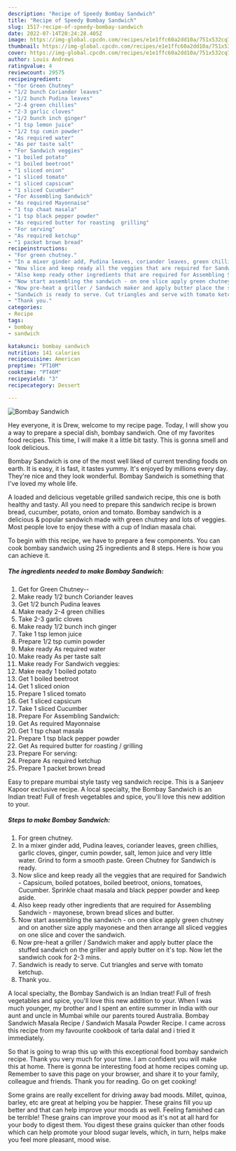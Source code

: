 ```yaml
---
description: "Recipe of Speedy Bombay Sandwich"
title: "Recipe of Speedy Bombay Sandwich"
slug: 1517-recipe-of-speedy-bombay-sandwich
date: 2022-07-14T20:24:28.405Z
image: https://img-global.cpcdn.com/recipes/e1e1ffc60a2dd10a/751x532cq70/bombay-sandwich-recipe-main-photo.jpg
thumbnail: https://img-global.cpcdn.com/recipes/e1e1ffc60a2dd10a/751x532cq70/bombay-sandwich-recipe-main-photo.jpg
cover: https://img-global.cpcdn.com/recipes/e1e1ffc60a2dd10a/751x532cq70/bombay-sandwich-recipe-main-photo.jpg
author: Louis Andrews
ratingvalue: 4
reviewcount: 29575
recipeingredient:
- "for Green Chutney"
- "1/2 bunch Coriander leaves"
- "1/2 bunch Pudina leaves"
- "2-4 green chillies"
- "2-3 garlic cloves"
- "1/2 bunch inch ginger"
- "1 tsp lemon juice"
- "1/2 tsp cumin powder"
- "As required water"
- "As per taste salt"
- "For Sandwich veggies"
- "1 boiled potato"
- "1 boiled beetroot"
- "1 sliced onion"
- "1 sliced tomato"
- "1 sliced capsicum"
- "1 sliced Cucumber"
- "For Assembling Sandwich"
- "As required Mayonnaise"
- "1 tsp chaat masala"
- "1 tsp black pepper powder"
- "As required butter for roasting  grilling"
- "For serving"
- "As required ketchup"
- "1 packet brown bread"
recipeinstructions:
- "For green chutney."
- "In a mixer ginder add, Pudina leaves, coriander leaves, green chillies, garlic cloves, ginger, cumin powder, salt, lemon juice and very little water. Grind to form a smooth paste. Green Chutney for Sandwich is ready."
- "Now slice and keep ready all the veggies that are required for Sandwich - Capsicum, boiled potatoes, boiled beetroot, onions, tomatoes, Cucumber. Sprinkle chaat masala and black pepper powder and keep aside."
- "Also keep ready other ingredients that are required for Assembling Sandwich - mayonese, brown bread slices and butter."
- "Now start assembling the sandwich - on one slice apply green chutney and on another size apply mayonese and then arrange all sliced veggies on one slice and cover the sandwich."
- "Now pre-heat a griller / Sandwich maker and apply butter place the stuffed sandwich on the griller and apply butter on it&#39;s top. Now let the sandwich cook for 2-3 mins."
- "Sandwich is ready to serve. Cut triangles and serve with tomato ketchup."
- "Thank you."
categories:
- Recipe
tags:
- bombay
- sandwich

katakunci: bombay sandwich 
nutrition: 141 calories
recipecuisine: American
preptime: "PT10M"
cooktime: "PT46M"
recipeyield: "3"
recipecategory: Dessert

---
```



![Bombay Sandwich](https://img-global.cpcdn.com/recipes/e1e1ffc60a2dd10a/751x532cq70/bombay-sandwich-recipe-main-photo.jpg)

Hey everyone, it is Drew, welcome to my recipe page. Today, I will show you a way to prepare a special dish, bombay sandwich. One of my favorites food recipes. This time, I will make it a little bit tasty. This is gonna smell and look delicious.

Bombay Sandwich is one of the most well liked of current trending foods on earth. It is easy, it is fast, it tastes yummy. It's enjoyed by millions every day. They're nice and they look wonderful. Bombay Sandwich is something that I've loved my whole life.

A loaded and delicious vegetable grilled sandwich recipe, this one is both healthy and tasty. All you need to prepare this sandwich recipe is brown bread, cucumber, potato, onion and tomato. Bombay sandwich is a delicious &amp; popular sandwich made with green chutney and lots of veggies. Most people love to enjoy these with a cup of Indian masala chai.


To begin with this recipe, we have to prepare a few components. You can cook bombay sandwich using 25 ingredients and 8 steps. Here is how you can achieve it.

<!--inarticleads1-->

##### The ingredients needed to make Bombay Sandwich:

1. Get for Green Chutney--
1. Make ready 1/2 bunch Coriander leaves
1. Get 1/2 bunch Pudina leaves
1. Make ready 2-4 green chillies
1. Take 2-3 garlic cloves
1. Make ready 1/2 bunch inch ginger
1. Take 1 tsp lemon juice
1. Prepare 1/2 tsp cumin powder
1. Make ready As required water
1. Make ready As per taste salt
1. Make ready For Sandwich veggies:
1. Make ready 1 boiled potato
1. Get 1 boiled beetroot
1. Get 1 sliced onion
1. Prepare 1 sliced tomato
1. Get 1 sliced capsicum
1. Take 1 sliced Cucumber
1. Prepare For Assembling Sandwich:
1. Get As required Mayonnaise
1. Get 1 tsp chaat masala
1. Prepare 1 tsp black pepper powder
1. Get As required butter for roasting / grilling
1. Prepare For serving:
1. Prepare As required ketchup
1. Prepare 1 packet brown bread


Easy to prepare mumbai style tasty veg sandwich recipe. This is a Sanjeev Kapoor exclusive recipe. A local specialty, the Bombay Sandwich is an Indian treat! Full of fresh vegetables and spice, you&#39;ll love this new addition to your. 

<!--inarticleads2-->

##### Steps to make Bombay Sandwich:

1. For green chutney.
1. In a mixer ginder add, Pudina leaves, coriander leaves, green chillies, garlic cloves, ginger, cumin powder, salt, lemon juice and very little water. Grind to form a smooth paste. Green Chutney for Sandwich is ready.
1. Now slice and keep ready all the veggies that are required for Sandwich - Capsicum, boiled potatoes, boiled beetroot, onions, tomatoes, Cucumber. Sprinkle chaat masala and black pepper powder and keep aside.
1. Also keep ready other ingredients that are required for Assembling Sandwich - mayonese, brown bread slices and butter.
1. Now start assembling the sandwich - on one slice apply green chutney and on another size apply mayonese and then arrange all sliced veggies on one slice and cover the sandwich.
1. Now pre-heat a griller / Sandwich maker and apply butter place the stuffed sandwich on the griller and apply butter on it&#39;s top. Now let the sandwich cook for 2-3 mins.
1. Sandwich is ready to serve. Cut triangles and serve with tomato ketchup.
1. Thank you.


A local specialty, the Bombay Sandwich is an Indian treat! Full of fresh vegetables and spice, you&#39;ll love this new addition to your. When I was much younger, my brother and I spent an entire summer in India with our aunt and uncle in Mumbai while our parents toured Australia. Bombay Sandwich Masala Recipe / Sandwich Masala Powder Recipe. I came across this recipe from my favourite cookbook of tarla dalal and i tried it immediately. 

So that is going to wrap this up with this exceptional food bombay sandwich recipe. Thank you very much for your time. I am confident you will make this at home. There is gonna be interesting food at home recipes coming up. Remember to save this page on your browser, and share it to your family, colleague and friends. Thank you for reading. Go on get cooking!

Some grains are really excellent for driving away bad moods. Millet, quinoa, barley, etc are great at helping you be happier. These grains fill you up better and that can help improve your moods as well. Feeling famished can be terrible! These grains can improve your mood as it's not at all hard for your body to digest them. You digest these grains quicker than other foods which can help promote your blood sugar levels, which, in turn, helps make you feel more pleasant, mood wise.
